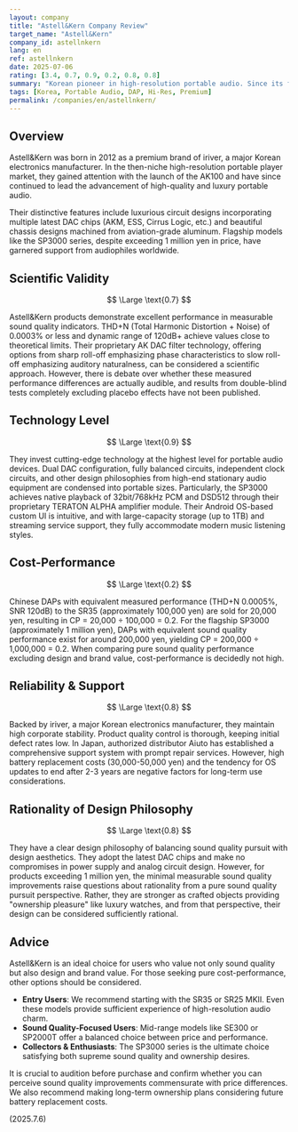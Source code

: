 ```yaml
---
layout: company
title: "Astell&Kern Company Review"
target_name: "Astell&Kern"
company_id: astellnkern
lang: en
ref: astellnkern
date: 2025-07-06
rating: [3.4, 0.7, 0.9, 0.2, 0.8, 0.8]
summary: "Korean pioneer in high-resolution portable audio. Since its founding in 2012, it has led technological innovation in portable players with DSD native playback and balanced output. Their product lineup featuring beautiful aluminum-machined chassis and latest DAC chips satisfies both sound quality and ownership desires. However, compared to Chinese products with equivalent sound quality, prices are 2-5 times higher, making the evaluation of design and brand value the deciding factor in selection."
tags: [Korea, Portable Audio, DAP, Hi-Res, Premium]
permalink: /companies/en/astellnkern/
---
```


## Overview

Astell&Kern was born in 2012 as a premium brand of iriver, a major Korean electronics manufacturer. In the then-niche high-resolution portable player market, they gained attention with the launch of the AK100 and have since continued to lead the advancement of high-quality and luxury portable audio.

Their distinctive features include luxurious circuit designs incorporating multiple latest DAC chips (AKM, ESS, Cirrus Logic, etc.) and beautiful chassis designs machined from aviation-grade aluminum. Flagship models like the SP3000 series, despite exceeding 1 million yen in price, have garnered support from audiophiles worldwide.

## Scientific Validity

$$ \Large \text{0.7} $$

Astell&Kern products demonstrate excellent performance in measurable sound quality indicators. THD+N (Total Harmonic Distortion + Noise) of 0.0003% or less and dynamic range of 120dB+ achieve values close to theoretical limits. Their proprietary AK DAC filter technology, offering options from sharp roll-off emphasizing phase characteristics to slow roll-off emphasizing auditory naturalness, can be considered a scientific approach. However, there is debate over whether these measured performance differences are actually audible, and results from double-blind tests completely excluding placebo effects have not been published.

## Technology Level

$$ \Large \text{0.9} $$

They invest cutting-edge technology at the highest level for portable audio devices. Dual DAC configuration, fully balanced circuits, independent clock circuits, and other design philosophies from high-end stationary audio equipment are condensed into portable sizes. Particularly, the SP3000 achieves native playback of 32bit/768kHz PCM and DSD512 through their proprietary TERATON ALPHA amplifier module. Their Android OS-based custom UI is intuitive, and with large-capacity storage (up to 1TB) and streaming service support, they fully accommodate modern music listening styles.

## Cost-Performance

$$ \Large \text{0.2} $$

Chinese DAPs with equivalent measured performance (THD+N 0.0005%, SNR 120dB) to the SR35 (approximately 100,000 yen) are sold for 20,000 yen, resulting in CP = 20,000 ÷ 100,000 = 0.2. For the flagship SP3000 (approximately 1 million yen), DAPs with equivalent sound quality performance exist for around 200,000 yen, yielding CP = 200,000 ÷ 1,000,000 = 0.2. When comparing pure sound quality performance excluding design and brand value, cost-performance is decidedly not high.

## Reliability & Support

$$ \Large \text{0.8} $$

Backed by iriver, a major Korean electronics manufacturer, they maintain high corporate stability. Product quality control is thorough, keeping initial defect rates low. In Japan, authorized distributor Aiuto has established a comprehensive support system with prompt repair services. However, high battery replacement costs (30,000-50,000 yen) and the tendency for OS updates to end after 2-3 years are negative factors for long-term use considerations.

## Rationality of Design Philosophy

$$ \Large \text{0.8} $$

They have a clear design philosophy of balancing sound quality pursuit with design aesthetics. They adopt the latest DAC chips and make no compromises in power supply and analog circuit design. However, for products exceeding 1 million yen, the minimal measurable sound quality improvements raise questions about rationality from a pure sound quality pursuit perspective. Rather, they are stronger as crafted objects providing "ownership pleasure" like luxury watches, and from that perspective, their design can be considered sufficiently rational.

## Advice

Astell&Kern is an ideal choice for users who value not only sound quality but also design and brand value. For those seeking pure cost-performance, other options should be considered.

- **Entry Users**: We recommend starting with the SR35 or SR25 MKII. Even these models provide sufficient experience of high-resolution audio charm.
- **Sound Quality-Focused Users**: Mid-range models like SE300 or SP2000T offer a balanced choice between price and performance.
- **Collectors & Enthusiasts**: The SP3000 series is the ultimate choice satisfying both supreme sound quality and ownership desires.

It is crucial to audition before purchase and confirm whether you can perceive sound quality improvements commensurate with price differences. We also recommend making long-term ownership plans considering future battery replacement costs.

(2025.7.6)